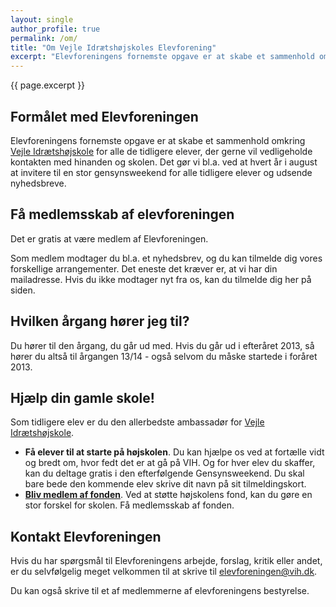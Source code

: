 ```yaml
---
layout: single
author_profile: true
permalink: /om/
title: "Om Vejle Idrætshøjskoles Elevforening"
excerpt: "Elevforeningens fornemste opgave er at skabe et sammenhold omkring Vejle Idrætshøjskole for alle de tidligere elever, der gerne vil vedligeholde kontakten med hinanden og skolen. Det gør vi bl.a. ved at hvert år i august at invitere til en stor gensynsweekend for alle tidligere elever og udsende nyhedsbreve."
---
```


{{ page.excerpt }}

## Formålet med Elevforeningen

Elevforeningens fornemste opgave er at skabe et sammenhold omkring [Vejle Idrætshøjskole](https://www.vih.dk/) for alle de tidligere elever, der gerne vil vedligeholde kontakten med hinanden og skolen. Det gør vi bl.a. ved at hvert år i august at invitere til en stor gensynsweekend for alle tidligere elever og udsende nyhedsbreve.

## Få medlemsskab af elevforeningen

Det er gratis at være medlem af Elevforeningen.

Som medlem modtager du bl.a. et nyhedsbrev, og du kan tilmelde dig vores forskellige arrangementer. Det eneste det kræver er, at vi har din mailadresse. Hvis du ikke modtager nyt fra os, kan du tilmelde dig her på siden.

## Hvilken årgang hører jeg til?

Du hører til den årgang, du går ud med. Hvis du går ud i efteråret 2013, så hører du altså til årgangen 13/14 - også selvom du måske startede i foråret 2013.

## Hjælp din gamle skole!

Som tidligere elev er du den allerbedste ambassadør for [Vejle Idrætshøjskole](https://www.vih.dk/).

- **Få elever til at starte på højskolen**. Du kan hjælpe os ved at fortælle vidt og bredt om, hvor fedt det er at gå på VIH. Og for hver elev du skaffer, kan du deltage gratis i den efterfølgende Gensynsweekend. Du skal bare bede den kommende elev skrive dit navn på sit tilmeldingskort.
- **[Bliv medlem af fonden](/fond/)**. Ved at støtte højskolens fond, kan du gøre en stor forskel for skolen. Få medlemsskab af fonden.

## Kontakt Elevforeningen

Hvis du har spørgsmål til Elevforeningens arbejde, forslag, kritik eller andet, er du selvfølgelig meget velkommen til at skrive til [elevforeningen@vih.dk](mailto:elevforeningen@vih.dk).

Du kan også skrive til et af medlemmerne af elevforeningens bestyrelse.

